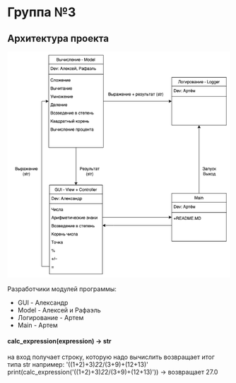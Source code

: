 # Группа №3
## Архитектура проекта

![Архитектура проекта](ar_project.png)

Разработчики модулей программы:
* GUI - Александр
* Model - Алексей и Рафаэль
* Логирование - Артем
* Main - Артем
 
#### calc_expression(expression) -> str
на вход получает строку, которую надо вычислить
возвращает итог типа str
например: '((1+2)+3)*2*2/(3+9)+(12+13)'
print(calc_expression('((1+2)+3)*2*2/(3+9)+(12+13)')) -> возвращает 27.0
